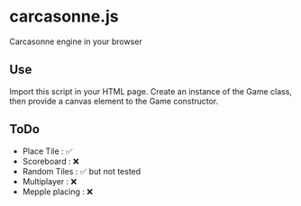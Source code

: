 # carcasonne.js
Carcasonne engine in your browser
## Use 
Import this script in your HTML page. Create an instance of the Game class, then provide a canvas element to the Game constructor.
## ToDo
- Place Tile : ✅
- Scoreboard : ❌
- Random Tiles : ✅ but not tested
- Multiplayer : ❌
- Mepple placing : ❌
